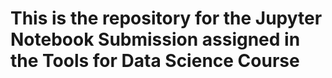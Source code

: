 # This is the repository for the Jupyter Notebook Submission assigned in the Tools for Data Science Course